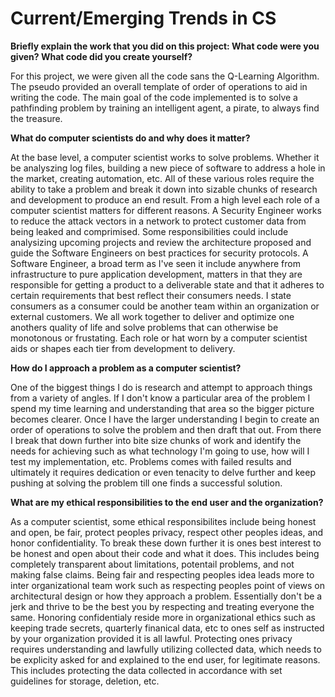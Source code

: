 # Current/Emerging Trends in CS

**Briefly explain the work that you did on this project: What code were you given? What code did you create yourself?**

For this project, we were given all the code sans the Q-Learning Algorithm. The pseudo provided an overall template of order of operations to aid in writing the code. The main goal of the code implemented is to solve a pathfinding problem by training an intelligent agent, a pirate, to always find the treasure.

**What do computer scientists do and why does it matter?**

At the base level, a computer scientist works to solve problems. Whether it be analyszing log files, building a new piece of software to address a hole in the market, creating automation, etc. All of these various roles require the ability to take a problem and break it down into sizable chunks of research and development to produce an end result. From a high level each role of a computer scientist matters for different reasons. A Security Engineer works to reduce the attack vectors in a network to protect customer data from being leaked and comprimised. Some responsibilities could include analysizing upcoming projects and review the architecture proposed and guide the Software Engineers on best practices for security protocols. A Software Engineer, a broad term as I've seen it include anywhere from infrastructure to pure application development, matters in that they are responsible for getting a product to a deliverable state and that it adheres to certain requirements that best reflect their consumers needs. I state consumers as a consumer could be another team within an organization or external customers. We all work together to deliver and optimize one anothers quality of life and solve problems that can otherwise be monotonous or frustating. Each role or hat worn by a computer scientist aids or shapes each tier from development to delivery. 

**How do I approach a problem as a computer scientist?**

One of the biggest things I do is research and attempt to approach things from a variety of angles. If I don't know a particular area of the problem I spend my time learning and understanding that area so the bigger picture becomes clearer. Once I have the larger understanding I begin to create an order of operations to solve the problem and then draft that out. From there I break that down further into bite size chunks of work and identify the needs for achieving such as what technology I'm going to use, how will I test my implementation, etc. Problems comes with failed results and ultimately it requires dedication or even tenacity to delve further and keep pushing at solving the problem till one finds a successful solution. 

**What are my ethical responsibilities to the end user and the organization?**

As a computer scientist, some ethical responsibilites include being honest and open, be fair, protect peoples privacy, respect other peoples ideas, and honor confidentiality. To break these down further it is ones best interest to be honest and open about their code and what it does. This includes being completely transparent about limitations, potentail problems, and not making false claims. Being fair and respecting peoples idea leads more to inter organizational team work such as respecting peoples point of views on architectural design or how they approach a problem. Essentially don't be a jerk and thrive to be the best you by respecting and treating everyone the same. Honoring confidentialy reside more in organizational ethics such as keeping trade secrets, quarterly finanical data, etc to ones self as instructed by your organization provided it is all lawful. Protecting ones privacy requires understanding and lawfully utilizing collected data, which needs to be explicity asked for and explained to the end user, for legitimate reasons. This includes protecting the data collected in accordance with set guidelines for storage, deletion, etc. 
